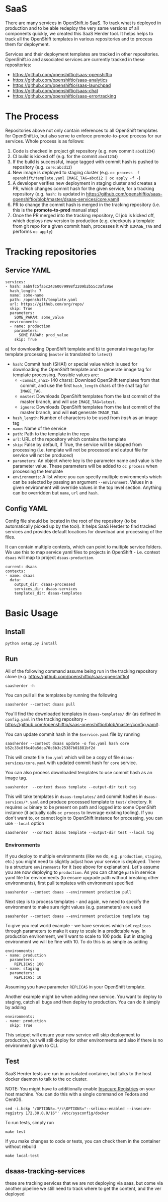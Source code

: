 # SaaS

There are many services in OpenShift.io SaaS. To track what is deployed in production and to be able redeploy the very same versions of all components quickly, we created this SaaS Herder tool. It helps helps to track all the OpenShift templates in various repositories and to process them for deployment.

Services and their deployment templates are tracked in other repositories. OpenShift.io and associated services are currently tracked in these repositories:

* https://github.com/openshiftio/saas-openshiftio
* https://github.com/openshiftio/saas-analytics
* https://github.com/openshiftio/saas-launchpad
* https://github.com/openshiftio/saas-chat
* https://github.com/openshiftio/saas-errortracking

# The Process

Repositories above not only contain references to all OpenShift templates for OpenShift.io, but also serve to enforce promote-to-prod process for our services. Whole process is as follows:

1. Code is checked in project git repository (e.g. new commit `abcd1234`)
2. CI build is kicked off (e.g. for the commit `abcd1234`)
3. If the build is successful, image tagged with commit hash is pushed to repository (e.g. `core:abcd12`)
4. New image is deployed to staging cluster (e.g. `oc process -f openshift/template.yaml IMAGE_TAG=abcd12 | oc apply -f -`)
5. A developer verifies new deployment in staging cluster and creates a PR, which changes commit hash for the given service, for a tracking repository (e.g. `hash:` is updated in https://github.com/openshiftio/saas-openshiftio/blob/master/dsaas-services/core.yaml)
6. PR to change the commit hash is merged in the tracking repository (i.e. this is the **promote-to-prod** manual step)
7. Once the PR merged into the tracking repository, CI job is kicked off, which deploys new version to production (e.g. checkouts a template from git repo for a given commit hash, processes it with `$IMAGE_TAG` and performs `oc apply`)


# Tracking repositories
## Service YAML

```
services:
- hash: aab9fc5fa5c24360079998f2209b2b55c3af29ae
  hash_length: 7
  name: some-name
  path: /openshift/template.yaml
  url: https://github.com/org/repo/
  skip: True
  parameters:
    SOME_PARAM: some_value
  environments:
  - name: production
    parameters:
      SOME_PARAM: prod_value
    skip: True
```
a) for downloading OpenShift template and b) to generate image tag for template processing (`master` is translated to `latest`)

- `hash`: Commit hash (SHA1) or special value which is used for downloading the OpenShift template and to generate image tag for template processing. Possible values are:
  - `<commit_sha1>` (40 chars): Download OpenShift templates from that commit, and use the first `hash_length` chars of the sha1 tag for `IMAGE_TAG`.
  - `master`: Downloads OpenShift templates from the last commit of the master branch, and will use `IMAGE_TAG=latest`.
  - `ignore`: Downloads OpenShift templates from the last commit of the master branch, and will **not** generate `IMAGE_TAG`.
- `hash_length`: Number of characters to be used from *hash* as an image tag
- `name`: Name of the service
- `path`: Path to the template in the repo
- `url`: URL of the repository which contains the template
- `skip`: False by default, if True, the service will be skipped from processing (i.e. template will not be processed and output file for service will not be produced)
- `parameters`: An object where key is the parameter name and value is the parameter value. These parameters will be added to `oc process` when processing the template
- `environments`: A list where you can specify multiple environments which can be selected by passing an argument `--environment`. Values in a given environment will override
  values in the top level section. Anything can be overridden but `name`, `url` and `hash`.

## Config YAML

Config file should be located in the root of the repository (to be automatically picked up by the tool). It helps SaaS Herder to find tracked services and provides default locations for download and processing of the files.

It can contain multiple contexts, which can point to multiple service folders. We use this to map service yaml files to projects in OpenShift - i.e. context `dsaas` will map to project `dsaas-production`.

```
current: dsaas
contexts:
- name: dsaas
  data:
    output_dir: dsaas-processed
    services_dir: dsaas-services
    templates_dir: dsaas-templates
```

# Basic Usage

## Install

```
python setup.py install
```

## Run

All of the following command assume being run in the tracking repository clone (e.g. https://github.com/openshiftio/saas-openshiftio)

```
saasherder -h
```

You can pull all the templates by running the following

```
saasherder --context dsaas pull
```

You'll find the downloaded templates in `dsaas-templates/` dir (as defined in `config.yaml` in the tracking repository - https://github.com/openshiftio/saas-openshiftio/blob/master/config.yaml).

You can update commit hash in the `$service.yaml` file by running

```
saasherder --context dsaas update -o foo.yaml hash core b52c33c8f6c40a5dca70c8b3c25387b01881bf2d
```

This will create file `foo.yaml` which will be a copy of file `dsaas-services/core.yaml` with updated commit hash for `core` service.

You can also process downloaded templates to use commit hash as an image tag.

```
saasherder  --context dsaas template --output-dir test tag
```

This will take templates in `dsaas-templates/` and commit hashes in `dsaas-services/*.yaml` and produce processed template to `test/` directory.
It requires `oc` binary to be present on path and logged into some OpenShift instance (it actually calls `oc process` to leverage existing tooling). If you don't want to, or cannot login to OpenShift instance for processing, you can use `--local` option

```
saasherder  --context dsaas template --output-dir test --local tag
```


### Environments

If you deploy to multiple environments (like we do, e.g. `production`, `staging`, etc.) you might need to slightly adjust how your service is deployed. There is a structure `environments` for it (see above for explanation). Let's assume you are now deploying to `production`. As you can change `path` in service yaml file for environments (to ensure upgrade path without breaking other environments), first pull templates with environment specified

```
saasherder --context dsaas --environment production pull
```

Next step is to process templates - and again, we need to specify the environment to make sure right values (e.g. parameters) are used

```
saasherder --context dsaas --environment production template tag
```

To give you real world example - we have services which set `replicas` through parameters to make it easy to scale in a predictable way. In production environment, we'll want to scale to 100 pods. But in staging environment we will be fine with 10. To do this is as simple as adding

```
environments:
- name: production
  parameters:
    REPLICAS: 100
- name: staging
  parameters:
    REPLICAS: 10
```

Assuming you have parameter `REPLICAS` in your OpenShift template.

Another example might be when adding new service. You want to deploy to staging, catch all bugs and then deploy to production. You can do it simply by adding

```
environments:
- name: production
  skip: True
```

This snippet will ensure your new service will skip deployment to production, but will still deploy for other environments and also if there is no environment given to CLI.

## Test

SaaS Herder tests are run in an isolated container, but talks to the host docker
daemon to talk to the oc cluster.

NOTE: You might have to additionally enable
[Insecure Registries](https://wiki.archlinux.org/index.php/Docker#Insecure_registries) on
your host machine. You can do this with a single command on Fedora and CentOS.

```
sed -i.bckp '/OPTIONS=.*/c\OPTIONS="--selinux-enabled --insecure-registry 172.30.0.0/16"' /etc/sysconfig/docker
```

To run tests, simply run

```
make test
```

If you make changes to code or tests, you can check them in the container without rebuild

```
make local-test
```

## dsaas-tracking-services
these are tracking services that we are not deploying via saas, but come via another pipeline
we still need to track where to get the content, and the ver deployed

